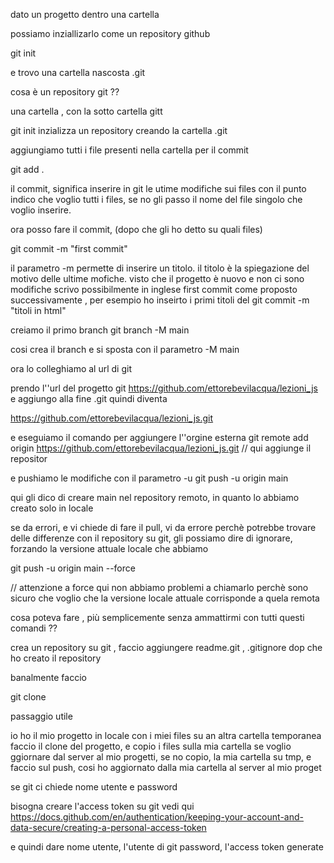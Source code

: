 dato un progetto dentro una cartella 

possiamo inziallizarlo come un repository github

git init

e trovo una cartella nascosta .git

cosa è un repository git ??

una cartella , con la sotto cartella gitt

git init inzializza un repository creando la cartella .git

aggiungiamo tutti i file presenti nella cartella per il commit

git add .

il commit, significa inserire in git le utime modifiche sui files con il punto indico che voglio tutti i files,
se no gli passo il nome del file singolo che voglio inserire. 

ora posso fare il commit, (dopo che gli ho detto su quali files)

git commit -m "first commit"

il parametro -m permette di inserire un titolo.
il titolo è la spiegazione del motivo delle ultime mofiche.
visto che il progetto è nuovo e non ci sono modifiche scrivo possibilmente in inglese
first commit come proposto
successivamente , per esempio ho inseirto i primi titoli del git commit -m "titoli in html"

creiamo il primo branch 
git branch -M main 

cosi crea il branch e si sposta con il parametro -M main

ora lo colleghiamo al url di git 

prendo l''url del progetto git https://github.com/ettorebevilacqua/lezioni_js 
e aggiungo alla fine .git quindi diventa

https://github.com/ettorebevilacqua/lezioni_js.git

e eseguiamo il comando per aggiungere l''orgine esterna
git remote add origin https://github.com/ettorebevilacqua/lezioni_js.git  // qui aggiunge il repositor

e pushiamo le modifiche con il parametro -u
git push -u origin main

qui gli dico di creare main nel repository remoto, in quanto lo abbiamo creato solo in locale

se da errori, e vi chiede di fare il pull, vi da errore perchè potrebbe trovare delle differenze con il repository su git, gli possiamo dire di ignorare, forzando la versione attuale locale che abbiamo

git push -u origin main --force

// attenzione a force qui non abbiamo problemi a chiamarlo perchè sono sicuro che voglio che la versione locale attuale corrisponde a quela remota 

cosa poteva fare , più semplicemente senza ammattirmi con tutti questi comandi ?? 

crea un repository su git , faccio aggiungere readme.git , .gitignore
dop che ho creato il repository

banalmente faccio

git clone <indirizzo git>


passaggio utile

io ho il mio progetto in  locale con i miei files
su an altra cartella temporanea faccio il clone del progetto,
e copio i files sulla mia cartella se voglio ggiornare dal server al mio progetti, 
se no copio, la mia cartella su tmp, e faccio sul push, cosi ho aggiornato dalla mia cartella al server al mio proget



se git ci chiede nome utente e password

bisogna creare l'access token su git 
vedi qui https://docs.github.com/en/authentication/keeping-your-account-and-data-secure/creating-a-personal-access-token

e quindi dare nome utente, l'utente di git 
password, l'access token generate 